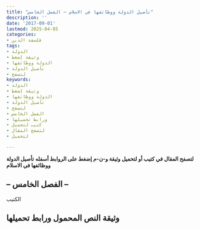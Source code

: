 ```yaml
---
title: "تأصيل الدولة ووظائفها في الاسلام – الفصل الخامس"
description: ''
date: '2017-09-01'
lastmod: 2025-04-05
categories:
- فلسفة الدين
tags:
- الدولة
- وثيقة إضغط
- الدولة ووظائفها
- تأصيل الدولة
- لتصفح
keywords:
- الدولة
- وثيقة إضغط
- الدولة ووظائفها
- تأصيل الدولة
- لتصفح
- الفصل الخامس
- ورابط تحميلها
- كتيب لتحميل
- لتصفح المقال
- لتحميل

---
```

**لتصفح المقال في كتيب أو لتحميل وثيقة و-ن-م إضغط على الروابط أسفله** **تأصيل الدولة ووظائفها في الاسلام**

## **– الفصل الخامس –**

الكتيب

## وثيقة النص المحمول ورابط تحميلها

###
